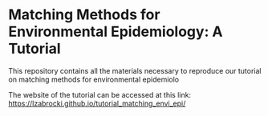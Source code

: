 # Matching Methods for Environmental Epidemiology: A Tutorial


This repository contains all the materials necessary to reproduce our tutorial on matching methods for environmental epidemiolo

The website of the tutorial can be accessed at this link: https://lzabrocki.github.io/tutorial_matching_envi_epi/
